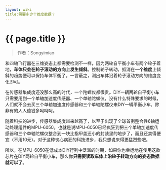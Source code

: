 ```yaml
---
layout: wiki
title:需要多少个维度数据？
---
```


# {{ page.title }}

> 作者：Songyimiao

和四轴飞行器在三维姿态上都需要检测不一样，因为两轮自平衡小车有两个轮子着地，**车体只会在轮子滚动的方向上发生倾斜**。控制轮子转动，抵消在**一个维度**上倾斜的趋势便可以保持车体平衡了。一言蔽之，测出车体沿着轮子滚动方向的维度变化即可。

在传感器集成度还没那么高的时代，一个陀螺仪都很贵。DIY一辆两轮自平衡小车只需要用到一个单轴加速度传感器、一个单轴陀螺仪，没有什么特殊要求的时候，人们就不会去买三个单轴加速度传感器和三个单轴陀螺仪来DIY一辆平衡小车，除非有的人人傻钱多呵呵呵。

随着科技的进步，传感器集成度越来越高了，以至于出现了全球首例整合性6轴运动处理组件的MPU-6050。也就是说MPU-6050已经疯狂到把三个单轴加速度传感器和三个单轴陀螺仪整合到一块比指甲盖还小的封装里的地步了，而且还卖得便宜（不用10元）。对于这种丧心病狂的科技进步，我只想说来得更猛烈些吧。

所以，在MPU-6050在低成本DIY行列中泛滥的时期，如果你也幸运地在使用这款芯片在DIY两轮自平衡小车，那么你**只需要读取车体上沿轮子转动方向的姿态数据就可以了**。